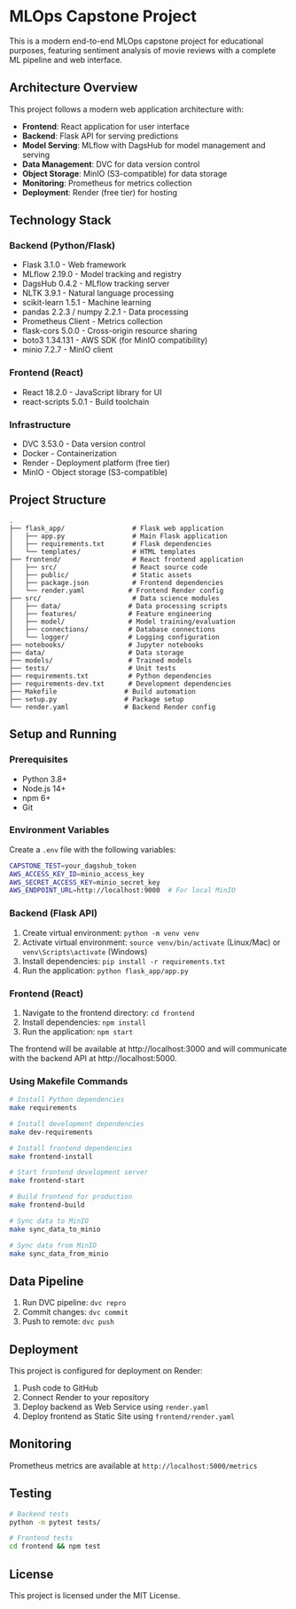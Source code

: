 # MLOps Capstone Project

This is a modern end-to-end MLOps capstone project for educational purposes, featuring sentiment analysis of movie reviews with a complete ML pipeline and web interface.

## Architecture Overview

This project follows a modern web application architecture with:

- **Frontend**: React application for user interface
- **Backend**: Flask API for serving predictions
- **Model Serving**: MLflow with DagsHub for model management and serving
- **Data Management**: DVC for data version control
- **Object Storage**: MinIO (S3-compatible) for data storage
- **Monitoring**: Prometheus for metrics collection
- **Deployment**: Render (free tier) for hosting

## Technology Stack

### Backend (Python/Flask)
- Flask 3.1.0 - Web framework
- MLflow 2.19.0 - Model tracking and registry
- DagsHub 0.4.2 - MLflow tracking server
- NLTK 3.9.1 - Natural language processing
- scikit-learn 1.5.1 - Machine learning
- pandas 2.2.3 / numpy 2.2.1 - Data processing
- Prometheus Client - Metrics collection
- flask-cors 5.0.0 - Cross-origin resource sharing
- boto3 1.34.131 - AWS SDK (for MinIO compatibility)
- minio 7.2.7 - MinIO client

### Frontend (React)
- React 18.2.0 - JavaScript library for UI
- react-scripts 5.0.1 - Build toolchain

### Infrastructure
- DVC 3.53.0 - Data version control
- Docker - Containerization
- Render - Deployment platform (free tier)
- MinIO - Object storage (S3-compatible)

## Project Structure

```
.
├── flask_app/                 # Flask web application
│   ├── app.py                 # Main Flask application
│   ├── requirements.txt       # Flask dependencies
│   └── templates/             # HTML templates
├── frontend/                  # React frontend application
│   ├── src/                   # React source code
│   ├── public/                # Static assets
│   ├── package.json           # Frontend dependencies
│   └── render.yaml           # Frontend Render config
├── src/                       # Data science modules
│   ├── data/                 # Data processing scripts
│   ├── features/             # Feature engineering
│   ├── model/                # Model training/evaluation
│   ├── connections/          # Database connections
│   └── logger/               # Logging configuration
├── notebooks/                # Jupyter notebooks
├── data/                     # Data storage
├── models/                   # Trained models
├── tests/                    # Unit tests
├── requirements.txt          # Python dependencies
├── requirements-dev.txt      # Development dependencies
├── Makefile                 # Build automation
├── setup.py                 # Package setup
└── render.yaml              # Backend Render config
```

## Setup and Running

### Prerequisites
- Python 3.8+
- Node.js 14+
- npm 6+
- Git

### Environment Variables
Create a `.env` file with the following variables:
```bash
CAPSTONE_TEST=your_dagshub_token
AWS_ACCESS_KEY_ID=minio_access_key
AWS_SECRET_ACCESS_KEY=minio_secret_key
AWS_ENDPOINT_URL=http://localhost:9000  # For local MinIO
```

### Backend (Flask API)
1. Create virtual environment: `python -m venv venv`
2. Activate virtual environment: `source venv/bin/activate` (Linux/Mac) or `venv\Scripts\activate` (Windows)
3. Install dependencies: `pip install -r requirements.txt`
4. Run the application: `python flask_app/app.py`

### Frontend (React)
1. Navigate to the frontend directory: `cd frontend`
2. Install dependencies: `npm install`
3. Run the application: `npm start`

The frontend will be available at http://localhost:3000 and will communicate with the backend API at http://localhost:5000.

### Using Makefile Commands
```bash
# Install Python dependencies
make requirements

# Install development dependencies
make dev-requirements

# Install frontend dependencies
make frontend-install

# Start frontend development server
make frontend-start

# Build frontend for production
make frontend-build

# Sync data to MinIO
make sync_data_to_minio

# Sync data from MinIO
make sync_data_from_minio
```

## Data Pipeline
1. Run DVC pipeline: `dvc repro`
2. Commit changes: `dvc commit`
3. Push to remote: `dvc push`

## Deployment
This project is configured for deployment on Render:

1. Push code to GitHub
2. Connect Render to your repository
3. Deploy backend as Web Service using `render.yaml`
4. Deploy frontend as Static Site using `frontend/render.yaml`

## Monitoring
Prometheus metrics are available at `http://localhost:5000/metrics`

## Testing
```bash
# Backend tests
python -m pytest tests/

# Frontend tests
cd frontend && npm test
```

## License
This project is licensed under the MIT License.